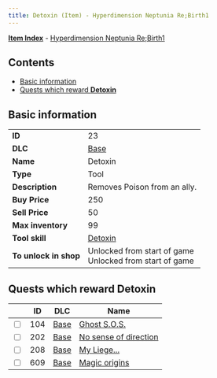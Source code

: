 ```yaml
---
title: Detoxin (Item) - Hyperdimension Neptunia Re;Birth1
---
```


[**Item Index**](/neptunia/rb1/item/index.html) - [Hyperdimension Neptunia Re;Birth1](/neptunia/rb1)

## Contents

- [Basic information](#basic-information)
- [Quests which reward **Detoxin**](#quests-which-reward-detoxin)
## Basic information

|   |   |
| -- | -- |
| **ID** | 23 |
| **DLC** | [Base](/neptunia/rb1/dlc/1-base.html) |
| **Name** | Detoxin |
| **Type** | Tool |
| **Description** | Removes Poison from an ally. |
| **Buy Price** | 250 |
| **Sell Price** | 50 |
| **Max inventory** | 99 |
| **Tool skill** | [Detoxin](/neptunia/rb1/skill/1-10023-detoxin.html) |
| **To unlock in shop** | Unlocked from start of game<br />Unlocked from start of game |


## Quests which reward **Detoxin**

|    | ID | DLC | Name |
| -- | -- | --- | ---- |
| <input type="checkbox" id="rb1-quest-1-104" class="trackbox" /> | 104 | [Base](/neptunia/rb1/dlc/1-base.html) | [Ghost S.O.S.](/neptunia/rb1/quest/1-104-ghost-s-o-s.html) |
| <input type="checkbox" id="rb1-quest-1-202" class="trackbox" /> | 202 | [Base](/neptunia/rb1/dlc/1-base.html) | [No sense of direction](/neptunia/rb1/quest/1-202-no-sense-of-direction.html) |
| <input type="checkbox" id="rb1-quest-1-208" class="trackbox" /> | 208 | [Base](/neptunia/rb1/dlc/1-base.html) | [My Liege...](/neptunia/rb1/quest/1-208-my-liege.html) |
| <input type="checkbox" id="rb1-quest-1-609" class="trackbox" /> | 609 | [Base](/neptunia/rb1/dlc/1-base.html) | [Magic origins](/neptunia/rb1/quest/1-609-magic-origins.html) |
